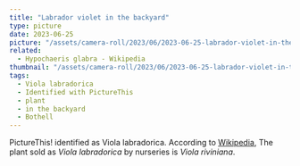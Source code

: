 ```yaml
---
title: "Labrador violet in the backyard"
type: picture
date: 2023-06-25
picture: "/assets/camera-roll/2023/06/2023-06-25-labrador-violet-in-the-backyard/20230625_180224259_iOS.jpg"
related:
  - Hypochaeris glabra - Wikipedia
thumbnail: "/assets/camera-roll/2023/06/2023-06-25-labrador-violet-in-the-backyard/20230625_180224259_iOS-thumbnail.jpg"
tags:
  - Viola labradorica
  - Identified with PictureThis
  - plant
  - in the backyard
  - Bothell
---
```

PictureThis! identified as Viola labradorica. According to [Wikipedia](https://en.wikipedia.org/wiki/Viola_labradorica), The plant sold as *Viola labradorica* by nurseries is *Viola riviniana*.
